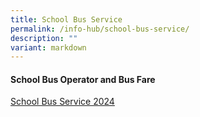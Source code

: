 ```yaml
---
title: School Bus Service
permalink: /info-hub/school-bus-service/
description: ""
variant: markdown
---
```

<h4><strong>School Bus Operator and Bus Fare</strong></h4>
<p><a href="https://drive.google.com/file/d/1JljWLwICI6y6fUoPoHu87KY0Djr2eAXN/view?usp=sharing" target="_blank" rel="noopener">School Bus Service 2024</a></p>